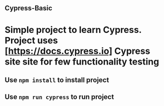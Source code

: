 ## Cypress-Basic
# Simple project to learn Cypress. Project uses [https://docs.cypress.io] Cypress site site for few functionality testing 
## Use ```npm install``` to install project
## Use ```npm run cypress``` to run project
